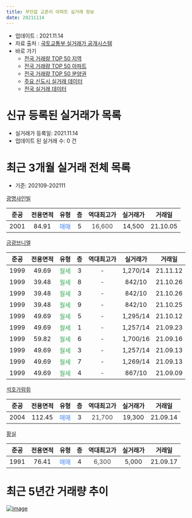 ```yaml
---
title: 무안읍 교촌리 아파트 실거래 정보
date: 20211114
---
```


* 업데이트 : 2021.11.14
* 자료 출처 : [국토교통부 실거래가 공개시스템](http://rt.molit.go.kr)
* 바로 가기
    * [전국 거래량 TOP 50 지역](https://apt-info.github.io/apt-trade-info/tr)
    * [전국 거래량 TOP 50 아파트](https://apt-info.github.io/apt-trade-info/ta)
    * [전국 거래량 TOP 50 분양권](https://apt-info.github.io/apt-trade-info/tb)
    * [주요 신도시 실거래 데이터](https://apt-info.github.io/apt-trade-info/newtown)
    * [전국 실거래 데이터](https://apt-info.github.io/apt-trade-info/all)



<script async src="https://pagead2.googlesyndication.com/pagead/js/adsbygoogle.js"></script>
<!-- 기본광고 -->
<ins class="adsbygoogle"
     style="display:block"
     data-ad-client="ca-pub-1142216861245946"
     data-ad-slot="4805727019"
     data-ad-format="auto"
     data-full-width-responsive="true"></ins>
<script>
     (adsbygoogle = window.adsbygoogle || []).push({});
</script>


# 신규 등록된 실거래가 목록

* 실거래가 등록일: 2021.11.14
* 업데이트 된 실거래 수: 0 건




<script async src="https://pagead2.googlesyndication.com/pagead/js/adsbygoogle.js"></script>
<!-- 기본광고 -->
<ins class="adsbygoogle"
     style="display:block"
     data-ad-client="ca-pub-1142216861245946"
     data-ad-slot="4805727019"
     data-ad-format="auto"
     data-full-width-responsive="true"></ins>
<script>
     (adsbygoogle = window.adsbygoogle || []).push({});
</script>


# 최근 3개월 실거래 전체 목록
* 기준: 202109-202111


[광명샤인빌](https://search.naver.com/search.naver?query=%EA%B4%91%EB%AA%85%EC%83%A4%EC%9D%B8%EB%B9%8C)

|준공|전용면적|유형|층|역대최고가|실거래가|거래일|
|:---:|:---:|:---:|:---:|:---:|:---:|:---:|
|2001|84.91|<span style="color:#4285F3">매매</span>|5|<span style="color:#444444">16,600</span>|14,500|21.10.05|

[금광브니엘](https://search.naver.com/search.naver?query=%EA%B8%88%EA%B4%91%EB%B8%8C%EB%8B%88%EC%97%98)

|준공|전용면적|유형|층|역대최고가|실거래가|거래일|
|:---:|:---:|:---:|:---:|:---:|:---:|:---:|
|1999|49.69|<span style="color:#34A853">월세</span>|3|<span style="color:#444444">-</span>|1,270/14|21.11.12|
|1999|39.48|<span style="color:#34A853">월세</span>|8|<span style="color:#444444">-</span>|842/10|21.10.26|
|1999|39.48|<span style="color:#34A853">월세</span>|3|<span style="color:#444444">-</span>|842/10|21.10.26|
|1999|39.48|<span style="color:#34A853">월세</span>|9|<span style="color:#444444">-</span>|842/10|21.10.25|
|1999|49.69|<span style="color:#34A853">월세</span>|5|<span style="color:#444444">-</span>|1,295/14|21.10.12|
|1999|49.69|<span style="color:#34A853">월세</span>|1|<span style="color:#444444">-</span>|1,257/14|21.09.23|
|1999|59.82|<span style="color:#34A853">월세</span>|6|<span style="color:#444444">-</span>|1,700/16|21.09.16|
|1999|49.69|<span style="color:#34A853">월세</span>|3|<span style="color:#444444">-</span>|1,257/14|21.09.13|
|1999|49.69|<span style="color:#34A853">월세</span>|7|<span style="color:#444444">-</span>|1,269/14|21.09.13|
|1999|49.69|<span style="color:#34A853">월세</span>|4|<span style="color:#444444">-</span>|867/10|21.09.09|

[석호가람휘](https://search.naver.com/search.naver?query=%EC%84%9D%ED%98%B8%EA%B0%80%EB%9E%8C%ED%9C%98)

|준공|전용면적|유형|층|역대최고가|실거래가|거래일|
|:---:|:---:|:---:|:---:|:---:|:---:|:---:|
|2004|112.45|<span style="color:#4285F3">매매</span>|3|<span style="color:#444444">21,700</span>|19,300|21.09.14|

[황실](https://search.naver.com/search.naver?query=%ED%99%A9%EC%8B%A4)

|준공|전용면적|유형|층|역대최고가|실거래가|거래일|
|:---:|:---:|:---:|:---:|:---:|:---:|:---:|
|1991|76.41|<span style="color:#4285F3">매매</span>|4|<span style="color:#444444">6,300</span>|5,000|21.09.17|



<script async src="https://pagead2.googlesyndication.com/pagead/js/adsbygoogle.js"></script>
<!-- 기본광고 -->
<ins class="adsbygoogle"
     style="display:block"
     data-ad-client="ca-pub-1142216861245946"
     data-ad-slot="4805727019"
     data-ad-format="auto"
     data-full-width-responsive="true"></ins>
<script>
     (adsbygoogle = window.adsbygoogle || []).push({});
</script>


# 최근 5년간 거래량 추이


<div style="width:100%;">
    <canvas id="deal_progress" height="200"></canvas>
</div>

<script>
new Chart(document.getElementById("deal_progress"), {
    type: 'line',
    data: {
        labels: ['16.02','16.03','16.04','16.05','16.06','16.08','16.09','16.10','16.11','16.12','17.01','17.03','17.04','17.05','17.06','17.08','17.09','17.10','17.11','17.12','18.01','18.02','18.03','18.04','18.05','18.06','18.09','18.10','18.11','18.12','19.01','19.02','19.03','19.04','19.05','19.06','19.07','19.08','19.09','19.10','19.11','19.12','20.01','20.02','20.03','20.04','20.05','20.06','20.08','20.09','20.10','20.11','20.12','21.01','21.02','21.03','21.04','21.05','21.06','21.07','21.08','21.09','21.10','21.11'],
        datasets: [{
            label: '매매/분양권',
            data: [1,3,6,1,6,1,2,1,2,2,2,3,0,2,4,0,4,1,4,0,1,3,1,5,0,3,2,1,1,1,1,0,0,1,1,4,2,2,0,0,3,1,1,1,1,1,1,4,2,3,5,2,1,2,1,8,1,2,5,5,4,2,1,0],
            borderColor: "rgba(66, 133, 243, 1)",
            backgroundColor: "rgba(66, 133, 243, 0.05)",
            borderWidth: 1,
            pointRadius: 0,
            fill: false,
            lineTension: 0
        },{
            label: '전/월세',
            data: [0,1,1,0,0,0,1,1,0,0,1,3,2,0,0,2,4,7,2,1,4,1,4,2,4,4,0,4,0,2,1,2,2,0,2,0,1,0,5,6,0,1,2,0,7,1,1,3,1,1,1,2,2,0,1,10,6,1,0,0,2,5,4,1],
            borderColor: "rgba(255, 90, 0, 1)",
            backgroundColor: "rgba(255, 90, 0, 0.05)",
            borderWidth: 1,
            pointRadius: 0,
            fill: false,
            lineTension: 0
        },{
            label: '합계',
            data: [1,4,7,1,6,1,3,2,2,2,3,6,2,2,4,2,8,8,6,1,5,4,5,7,4,7,2,5,1,3,2,2,2,1,3,4,3,2,5,6,3,2,3,1,8,2,2,7,3,4,6,4,3,2,2,18,7,3,5,5,6,7,5,1],
            borderColor: "rgba(0, 0, 0, 1)",
            backgroundColor: "rgba(0, 0, 0, 0.03)",
            borderWidth: 0.1,
            pointRadius: 0,
            fill: true,
            lineTension: 0
        }
        ]
    },
    options: {
        responsive: true,
        title: {
            display: false
        },
        tooltips: {
            mode: 'index',
            intersect: false
        },
        hover: {
            mode: 'nearest',
            intersect: true
        },
        scales: {
            xAxes: [{
                display: true,
                scaleLabel: {
                    display: true,
                    labelString: '년/월'
                }
            }],
            yAxes: [{
                display: true,
                ticks: {
                    suggestedMin: 0,
                },
                scaleLabel: {
                    display: true,
                    labelString: '실거래 수'
                }
            }]
        }
    }
});

</script>


[![image](https://apt-info.github.io/images/2020-01-03-apt-trade-info/1024x500.png)](https://play.google.com/store/apps/details?id=com.aptinfo.apttradeinfo)

